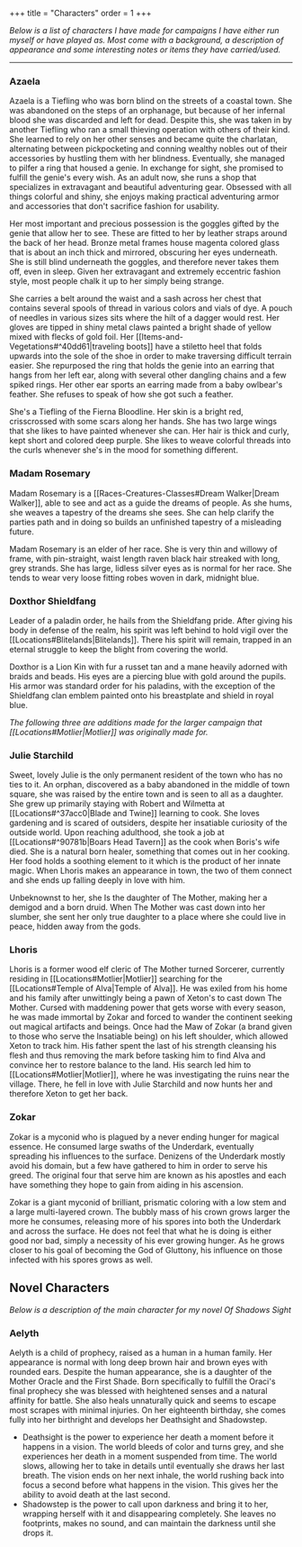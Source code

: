 +++
title = "Characters"
order = 1
+++

*Below is a list of characters I have made for campaigns I have either run myself or have played as. Most come with a background, a description of appearance and some interesting notes or items they have carried/used.*

---

### Azaela

Azaela is a Tiefling who was born blind on the streets of a coastal town. She was abandoned on the steps of an orphanage, but because of her infernal blood she was discarded and left for dead. Despite this, she was taken in by another Tiefling who ran a small thieving operation with others of their kind. She learned to rely on her other senses and became quite the charlatan, alternating between pickpocketing and conning wealthy nobles out of their accessories by hustling them with her blindness. Eventually, she managed to pilfer a ring that housed a genie. In exchange for sight, she promised to fulfill the genie's every wish. As an adult now, she runs a shop that specializes in extravagant and beautiful adventuring gear. Obsessed with all things colorful and shiny, she enjoys making practical adventuring armor and accessories that don't sacrifice fashion for usability.

Her most important and precious possession is the goggles gifted by the genie that allow her to see. These are fitted to her by leather straps around the back of her head. Bronze metal frames house magenta colored glass that is about an inch thick and mirrored, obscuring her eyes underneath. She is still blind underneath the goggles, and therefore never takes them off, even in sleep. Given her extravagant and extremely eccentric fashion style, most people chalk it up to her simply being strange.

She carries a belt around the waist and a sash across her chest that contains several spools of thread in various colors and vials of dye. A pouch of needles in various sizes sits where the hilt of a dagger would rest. Her gloves are tipped in shiny metal claws painted a bright shade of yellow mixed with flecks of gold foil. Her [[Items-and-Vegetations#^40dd61|traveling boots]] have a stiletto heel that folds upwards into the sole of the shoe in order to make traversing difficult terrain easier. She repurposed the ring that holds the genie into an earring that hangs from her left ear, along with several other dangling chains and a few spiked rings. Her other ear sports an earring made from a baby owlbear's feather. She refuses to speak of how she got such a feather.

She's a Tiefling of the Fierna Bloodline. Her skin is a bright red, crisscrossed with some scars along her hands. She has two large wings that she likes to have painted whenever she can. Her hair is thick and curly, kept short and colored deep purple. She likes to weave colorful threads into the curls whenever she's in the mood for something different.

### Madam Rosemary

Madam Rosemary is a [[Races-Creatures-Classes#Dream Walker|Dream Walker]], able to see and act as a guide the dreams of people. As she hums, she weaves a tapestry of the dreams she sees. She can help clarify the parties path and in doing so builds an unfinished tapestry of a misleading future.

Madam Rosemary is an elder of her race. She is very thin and willowy of frame, with pin-straight, waist length raven black hair streaked with long, grey strands. She has large, lidless silver eyes as is normal for her race. She tends to wear very loose fitting robes woven in dark, midnight blue.

### Doxthor Shieldfang

Leader of a paladin order, he hails from the Shieldfang pride. After giving his body in defense of the realm, his spirit was left behind to hold vigil over the [[Locations#Blitelands|Blitelands]]. There his spirit will remain, trapped in an eternal struggle to keep the blight from covering the world.

Doxthor is a Lion Kin with fur a russet tan and a mane heavily adorned with braids and beads. His eyes are a piercing blue with gold around the pupils. His armor was standard order for his paladins, with the exception of the Shieldfang clan emblem painted onto his breastplate and shield in royal blue.

<!--
### Lucian Icebane

Lucian Icebane is a legendary hero known throughout the land as a banisher of dragons. He was last seen venturing into the [[Locations#Howling Fjords|Howling Fjords]] to face down Oraxis and no one has seen him since. Those who venture after him can find his tomb and learn from the inscription at his feet that gave his life to trap Oraxis in his own ice to keep him from freezing the world. Before this, he opened a portal to another plane using his sword [[Items-and-Vegetations#^3ba6fe|Serpent Tongue]], banishing the last of the dragons of the realm into it. The plane is now home to every dragon except Oraxis, and can only be opened with the [[Items-and-Vegetations#^3ba6fe|Serpent Tongue]].
-->

*The following three are additions made for the larger campaign that [[Locations#Motlier|Motlier]] was originally made for.*
### Julie Starchild

 Sweet, lovely Julie is the only permanent resident of the town who has no ties to it. An orphan, discovered as a baby abandoned in the middle of town square, she was raised by the entire town and is seen to all as a daughter. She grew up primarily staying with Robert and Wilmetta at [[Locations#^37acc0|Blade and Twine]] learning to cook. She loves gardening and is scared of outsiders, despite her insatiable curiosity of the outside world. Upon reaching adulthood, she took a job at [[Locations#^90781b|Boars Head Tavern]] as the cook when Boris's wife died. She is a natural born healer, something that comes out in her cooking. Her food holds a soothing element to it which is the product of her innate magic. When Lhoris makes an appearance in town, the two of them connect and she ends up falling deeply in love with him.

Unbeknownst to her, she Is the daughter of The Mother, making her a demigod and a born druid. When The Mother was cast down into her slumber, she sent her only true daughter to a place where she could live in peace, hidden away from the gods.

### Lhoris 

 Lhoris is a former wood elf cleric of The Mother turned Sorcerer, currently residing in [[Locations#Motlier|Motlier]] searching for the [[Locations#Temple of Alva|Temple of Alva]]. He was exiled from his home and his family after unwittingly being a pawn of Xeton's to cast down The Mother. Cursed with maddening power that gets worse with every season, he was made immortal by Zokar and forced to wander the continent seeking out magical artifacts and beings. Once had the Maw of Zokar (a brand given to those who serve the Insatiable being) on his left shoulder, which allowed Xeton to track him. His father spent the last of his strength cleansing his flesh and thus removing the mark before tasking him to find Alva and convince her to restore balance to the land. His search led him to [[Locations#Motlier|Motlier]], where he was investigating the ruins near the village. There, he fell in love with Julie Starchild and now hunts her and therefore Xeton to get her back.

### Zokar

Zokar is a myconid who is plagued by a never ending hunger for magical essence. He consumed large swaths of the Underdark, eventually spreading his influences to the surface. Denizens of the Underdark mostly avoid his domain, but a few have gathered to him in order to serve his greed. The original four that serve him are known as his apostles and each have something they hope to gain from aiding in his ascension.

Zokar is a giant myconid of brilliant, prismatic coloring with a low stem and a large multi-layered crown. The bubbly mass of his crown grows larger the more he consumes, releasing more of his spores into both the Underdark and across the surface. He does not feel that what he is doing is either good nor bad, simply a necessity of his ever growing hunger. As he grows closer to his goal of becoming the God of Gluttony, his influence on those infected with his spores grows as well.

## Novel Characters

*Below is a description of the main character for my novel Of Shadows Sight*
### Aelyth

Aelyth is a child of prophecy, raised as a human in a human family. Her appearance is normal with long deep brown hair and brown eyes with rounded ears. Despite the human appearance, she is a daughter of the Mother Oracle and the First Shade. Born specifically to fulfill the Oraci's final prophecy she was blessed with heightened senses and a natural affinity for battle. She also heals unnaturally quick and seems to escape most scrapes with minimal injuries. On her eighteenth birthday, she comes fully into her birthright and develops her Deathsight and Shadowstep.
- Deathsight is the power to experience her death a moment before it happens in a vision. The world bleeds of color and turns grey, and she experiences her death in a moment suspended from time. The world slows, allowing her to take in details until eventually she draws her last breath. The vision ends on her next inhale, the world rushing back into focus a second before what happens in the vision. This gives her the ability to avoid death at the last second.
- Shadowstep is the power to call upon darkness and bring it to her, wrapping herself with it and disappearing completely. She leaves no footprints, makes no sound, and can maintain the darkness until she drops it.
